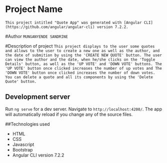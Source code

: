# Project Name
`
This project intitled "Quote App" was generated with [Angular CLI](https://github.com/angular/angular-cli) version 7.2.2.
`

#Author
`
MUNGANYENDE SANDRINE
`

#Description of project
`
This project displays to the user some quotes and allows to the user to create a new one as well as the author, and the date of submition by using the 'CREATE NEW QUOTE' button. The user can view the author and the date, when he/she clicks on the 'Toggle Details' button, as well as the 'UP VOTE' and 'DOWN VOTE' buttons. The 'UP VOTE' button once clicked increases the number of up votes and The 'DOWN VOTE' button once clicked increases the number of down votes. You can delete a quote and all its components by using the 'Delete Quote' button.
`

## Development server

Run `ng serve` for a dev server. Navigate to `http://localhost:4200/`. The app will automatically reload if you change any of the source files.

##Technologies used

* HTML
* CSS
* Javascript
* Bootstrap
* Angular CLI version 7.2.2

